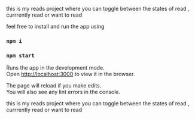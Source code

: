 this is my reads project where you can toggle between the states of read , currrently read or want to read
 
 feel free to install and run the app using
  ### `npm i `


### `npm start`

Runs the app in the development mode.\
Open [http://localhost:3000](http://localhost:3000) to view it in the browser.

The page will reload if you make edits.\
You will also see any lint errors in the console.

this is my reads project where you can toggle between the states of read , currrently read or want to read
